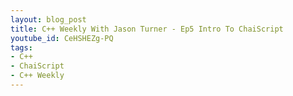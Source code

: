 ```yaml
---
layout: blog_post
title: C++ Weekly With Jason Turner - Ep5 Intro To ChaiScript
youtube_id: CeHSHEZg-PQ
tags:
- C++
- ChaiScript
- C++ Weekly
---
```




